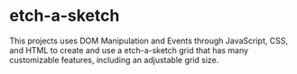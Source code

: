 # etch-a-sketch
This projects uses DOM Manipulation and Events through JavaScript, CSS, and HTML to create and use a etch-a-sketch grid that has many customizable features, including an adjustable grid size.
